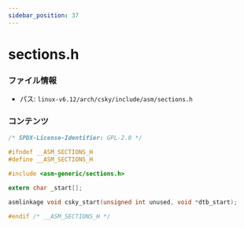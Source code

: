 ```yaml
---
sidebar_position: 37
---
```

# sections.h

### ファイル情報

- パス: `linux-v6.12/arch/csky/include/asm/sections.h`

### コンテンツ

```h
/* SPDX-License-Identifier: GPL-2.0 */

#ifndef __ASM_SECTIONS_H
#define __ASM_SECTIONS_H

#include <asm-generic/sections.h>

extern char _start[];

asmlinkage void csky_start(unsigned int unused, void *dtb_start);

#endif /* __ASM_SECTIONS_H */

```
